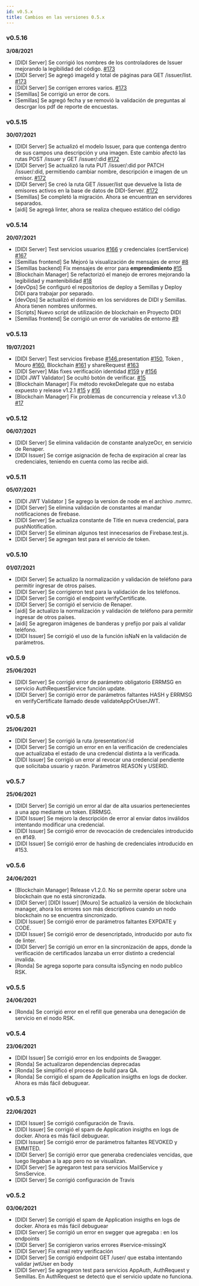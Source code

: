 ```yaml
---
id: v0.5.x
title: Cambios en las versiones 0.5.x
---
```

### v0.5.16
**3/08/2021**

- [DIDI Server] Se corrigió los nombres de los controladores de Issuer mejorando la legibilidad del código. [#173](https://github.com/ong-bitcoin-argentina/DIDI-SSI-Server/pull/173)
- [DIDI Server] Se agregó imageId y total de páginas para GET /issuer/list. [#173](https://github.com/ong-bitcoin-argentina/DIDI-SSI-Server/pull/173)
- [DIDI Server] Se corrigen errores varios. [#173](https://github.com/ong-bitcoin-argentina/DIDI-SSI-Server/pull/173)
- [Semillas] Se corrigió un error de cors.
- [Semillas] Se agregó fecha y se removió la validación de preguntas al descrgar los pdf de reporte de encuestas.

### v0.5.15
**30/07/2021**

- [DIDI Server] Se actualizó el modelo Issuer, para que contenga dentro de sus campos una descripción y una imagen. Este cambio afectó las rutas POST /issuer y GET /issuer/:did [#172](https://github.com/ong-bitcoin-argentina/DIDI-SSI-Server/pull/172)
- [DIDI Server] Se actualizó la ruta PUT /issuer/:did por PATCH /issuer/:did, permitiendo cambiar nombre, descripción e imagen de un emisor. [#172](https://github.com/ong-bitcoin-argentina/DIDI-SSI-Server/pull/172)
- [DIDI Server] Se creó la ruta GET /issuer/list que devuelve la lista de emisores activos en la base de datos de DIDI-Server. [#172](https://github.com/ong-bitcoin-argentina/DIDI-SSI-Server/pull/172)
- [Semillas] Se completó la migración. Ahora se encuentran en servidores separados.
- [aidi] Se agregá linter, ahora se realiza chequeo estático del código

### v0.5.14
**20/07/2021**

- [DIDI Server] Test servicios usuarios [#166](https://github.com/ong-bitcoin-argentina/DIDI-SSI-Server/pull/166) y credenciales (certService) [#167](https://github.com/ong-bitcoin-argentina/DIDI-SSI-Server/pull/167)
- [Semillas frontend] Se Mejoró la visualización de mensajes de error [#8](https://github.com/ong-bitcoin-argentina/DIDI-SSI-Semillas-frontend/pull/8)
- [Semillas backend] Fix mensajes de error para **emprendimiento** [#15](https://github.com/ong-bitcoin-argentina/DIDI-SSI-Semillas-backend/pull/15)
- [Blockchain Manager] Se refactorizó el manejo de errores mejorando la legibilidad y mantenibilidad [#18](https://github.com/ong-bitcoin-argentina/DIDI-SSI-Blockchain-manager/pull/18)
- [devOps] Se configuró el repositorios de deploy a Semillas y Deploy DIDI para trabajar por separado.
- [devOps] Se actualizó el dominio en los servidores de DIDI y Semillas. Ahora tienen nombres uniformes.
- [Scripts] Nuevo script de utilización de blockchain en Proyecto DIDI
- [Semillas frontend] Se corrigió un error de variables de entorno [#9](https://github.com/ong-bitcoin-argentina/DIDI-SSI-Semillas-frontend/pull/9)

### v0.5.13
**19/07/2021**

- [DIDI Server] Test servicios firebase [#146](https://github.com/ong-bitcoin-argentina/DIDI-SSI-Server/pull/146),presentation [#150](https://github.com/ong-bitcoin-argentina/DIDI-SSI-Server/pull/150), Token , Mouro [#160](https://github.com/ong-bitcoin-argentina/DIDI-SSI-Server/pull/160), Blockchain [#161](https://github.com/ong-bitcoin-argentina/DIDI-SSI-Server/pull/160) y shareRequest [#163](https://github.com/ong-bitcoin-argentina/DIDI-SSI-Server/pull/161)
- [DIDI Server] Más fixes verificación identidad [#159](https://github.com/ong-bitcoin-argentina/DIDI-SSI-Server/pull/159) y [#156](https://github.com/ong-bitcoin-argentina/DIDI-SSI-Server/pull/156)
- [DIDI JWT Validator] Se ocultó botón de verificar. [#15](https://github.com/ong-bitcoin-argentina/DIDI-SSI-JWT_validator_viewer/pull/15)
- [Blockchain Manager] Fix método revokeDelegate que no estaba expuesto y release v1.2.1 [#15](https://github.com/ong-bitcoin-argentina/DIDI-SSI-Blockchain-manager/pull/15) y [#16](https://github.com/ong-bitcoin-argentina/DIDI-SSI-Blockchain-manager/pull/16)
- [Blockchain Manager] Fix problemas de concurrencia y release v1.3.0 [#17](https://github.com/ong-bitcoin-argentina/DIDI-SSI-Blockchain-manager/pull/17)

### v0.5.12
**06/07/2021**

- [DIDI Server] Se elimina validación de constante analyzeOcr, en servicio de Renaper.
- [DIDI Issuer] Se corrige asignación de fecha de expiración al crear las credenciales, teniendo en cuenta como las recibe aidi.

### v0.5.11
**05/07/2021**

- [DIDI JWT Validator ] Se agrego la version de node en el archivo .nvmrc.
- [DIDI Server] Se elimina validación de constantes al mandar notificaciones de firebase.
- [DIDI Server] Se actualiza constante de Title en nueva credencial, para pushNotification.
- [DIDI Server] Se eliminan algunos test innecesarios de Firebase.test.js.
- [DIDI Server] Se agregan test para el servicio de token.

### v0.5.10
**01/07/2021**

- [DIDI Server] Se actualizo la normalización y validación de teléfono para permitir ingresar de otros países.
- [DIDI Server] Se corrigieron test para la validación de los teléfonos.
- [DIDI Server] Se corrigió el endpoint verifyCertificate.
- [DIDI Server] Se corrigió el servicio de Renaper.
- [aidi] Se actualizo la normalización y validación de teléfono para permitir ingresar de otros países.
- [aidi] Se agregaron imágenes de banderas y prefijo por país al validar teléfono.
- [DIDI Issuer] Se corrigió el uso de la función isNaN en la validación de parámetros.

### v0.5.9
**25/06/2021**

- [DIDI Server] Se corrigió error de parámetro obligatorio ERRMSG en servicio AuthRequestService función update.
- [DIDI Server] Se corrigió error de parámetros faltantes HASH y ERRMSG en verifyCertificate llamado desde validateAppOrUserJWT.

### v0.5.8
**25/06/2021**

- [DIDI Server] Se corrigió la ruta /presentation/:id
- [DIDI Server] Se corrigió un error en en la verificación de credenciales que actualizaba el estado de una credencial distinta a la verificada.
- [DIDI Issuer] Se corrigió un error al revocar una credencial pendiente que solicitaba usuario y razón. Parámetros REASON y USERID.

### v0.5.7
**25/06/2021**

- [DIDI Server] Se corrigió un error al dar de alta usuarios pertenecientes a una app mediante un token. ERRMSG.
- [DIDI Issuer] Se mejoro la descripción de error al enviar datos inválidos intentando modificar una credencial.
- [DIDI Issuer] Se corrigió error de revocación de credenciales introducido en #149.
- [DIDI Issuer] Se corrigió error de hashing de credenciales introducido en #153.

### v0.5.6
**24/06/2021**

- [Blockchain Manager] Release v1.2.0. No se permite operar sobre una blockchain que no está sincronizada.
- [DIDI Server] [DIDI Issuer] [Mouro] Se actualizó la versión de blockchain manager, ahora los errores son más descriptivos cuando un nodo blockchain no se encuentra sincronizado.
- [DIDI Issuer] Se corrigió error de parámetros faltantes EXPDATE y CODE.
- [DIDI Issuer] Se corrigió error de desencriptado, introducido por auto fix de linter.
- [DIDI Server] Se corrigió un error en la sincronización de apps, donde la verificación de certificados lanzaba un error distinto a credencial invalida.
- [Ronda] Se agrega soporte para consulta isSyncing en nodo publico RSK.

### v0.5.5
**24/06/2021**
- [Ronda] Se corrigió error en el refill que generaba una denegación de servicio en el nodo RSK.

### v0.5.4
**23/06/2021**

- [DIDI Issuer] Se corrigió error en los endpoints de Swagger.
- [Ronda] Se actualizaron dependencias deprecadas
- [Ronda] Se simplificó el proceso de build para QA.
- [Ronda] Se corrigió el spam de Application insigths en logs de docker. Ahora es más fácil debuguear.

### v0.5.3
**22/06/2021**

- [DIDI Issuer] Se corrigió configuración de Travis.
- [DIDI Issuer] Se corrigió el spam de Application insigths en logs de docker. Ahora es más fácil debuguear.
- [DIDI Issuer] Se corrigió error de parámetros faltantes REVOKED y EMMITED.
- [DIDI Server] Se corrigió error que generaba credenciales vencidas, que luego llegaban a la app pero no se visualizan.
- [DIDI Server] Se agregaron test para servicios MailService y SmsService.
- [DIDI Server] Se corrigió configuración de Travis

### v0.5.2
**03/06/2021**

- [DIDI Server] Se corrigió el spam de Application insigths en logs de docker. Ahora es más fácil debuguear
- [DIDI Server] Se corrigió un error en swgger que agregaba : en los endpoints
- [DIDI Server] Se corrigieron varios errores #service-missingX
- [DIDI Server] Fix email retry verificación
- [DIDI Server] Se corrigió endpoint GET /user/ que estaba intentando validar jwtUser en body
- [DIDI Server] Se agregaron test para servicios AppAuth, AuthRequest y Semillas. En AuthRequest se detectó que el servicio update no funciona.